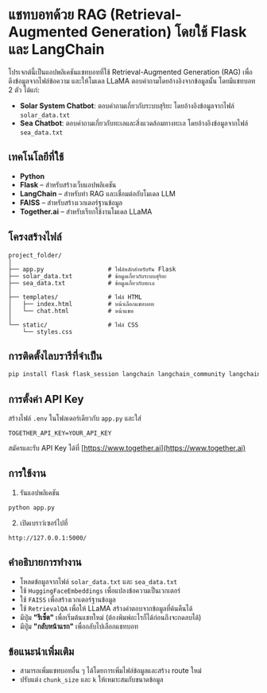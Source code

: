 # แชทบอทด้วย RAG (Retrieval-Augmented Generation) โดยใช้ Flask และ LangChain

โปรเจกต์นี้เป็นแอปพลิเคชันแชทบอทที่ใช้ Retrieval-Augmented Generation (RAG) เพื่อดึงข้อมูลจากไฟล์ข้อความ และให้โมเดล LLaMA ตอบคำถามโดยอ้างอิงจากข้อมูลนั้น โดยมีแชทบอท 2 ตัว ได้แก่:

- **Solar System Chatbot**: ตอบคำถามเกี่ยวกับระบบสุริยะ โดยอ้างอิงข้อมูลจากไฟล์ `solar_data.txt`
- **Sea Chatbot**: ตอบคำถามเกี่ยวกับทะเลและสิ่งแวดล้อมทางทะเล โดยอ้างอิงข้อมูลจากไฟล์ `sea_data.txt`

## เทคโนโลยีที่ใช้
- **Python**
- **Flask** – สำหรับสร้างเว็บแอปพลิเคชัน
- **LangChain** – สำหรับทำ RAG และเชื่อมต่อกับโมเดล LLM
- **FAISS** – สำหรับสร้างเวกเตอร์ฐานข้อมูล
- **Together.ai** – สำหรับเรียกใช้งานโมเดล LLaMA

## โครงสร้างไฟล์
```
project_folder/
│
├── app.py                  # ไฟล์หลักสำหรับรัน Flask
├── solar_data.txt          # ข้อมูลเกี่ยวกับระบบสุริยะ
├── sea_data.txt            # ข้อมูลเกี่ยวกับทะเล
│
├── templates/              # ไฟล์ HTML
│   ├── index.html          # หน้าเลือกแชทบอท
│   └── chat.html           # หน้าแชท
│
└── static/                 # ไฟล์ CSS
    └── styles.css
```

## การติดตั้งไลบรารีที่จำเป็น
```bash
pip install flask flask_session langchain langchain_community langchain_together python-dotenv
```

## การตั้งค่า API Key
สร้างไฟล์ `.env` ในโฟลเดอร์เดียวกับ `app.py` และใส่
```
TOGETHER_API_KEY=YOUR_API_KEY
```

สมัครและรับ API Key ได้ที่ [https://www.together.ai](https://www.together.ai)

## การใช้งาน
1. รันแอปพลิเคชัน
```bash
python app.py
```

2. เปิดเบราว์เซอร์ไปที่
```
http://127.0.0.1:5000/
```

## คำอธิบายการทำงาน
- โหลดข้อมูลจากไฟล์ `solar_data.txt` และ `sea_data.txt`
- ใช้ `HuggingFaceEmbeddings` เพื่อแปลงข้อความเป็นเวกเตอร์
- ใช้ `FAISS` เพื่อสร้างเวกเตอร์ฐานข้อมูล
- ใช้ `RetrievalQA` เพื่อให้ LLaMA สร้างคำตอบจากข้อมูลที่ค้นคืนได้
- มีปุ่ม **"รีเซ็ต"** เพื่อเริ่มต้นแชทใหม่ (ต้องพิมพ์อะไรก็ได้ก่อนถึงจะกดลบได้)
- มีปุ่ม **"กลับหน้าแรก"** เพื่อกลับไปเลือกแชทบอท

## ข้อแนะนำเพิ่มเติม
- สามารถเพิ่มแชทบอทอื่น ๆ ได้โดยการเพิ่มไฟล์ข้อมูลและสร้าง route ใหม่
- ปรับแต่ง `chunk_size` และ `k` ให้เหมาะสมกับขนาดข้อมูล

